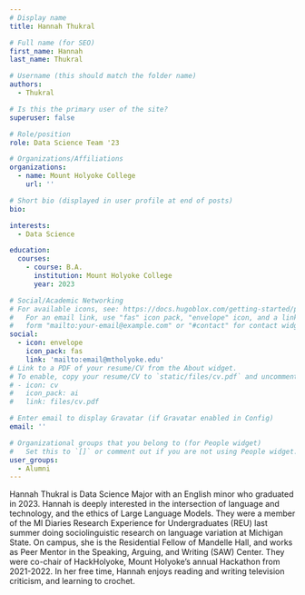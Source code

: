 ```yaml
---
# Display name
title: Hannah Thukral

# Full name (for SEO)
first_name: Hannah 
last_name: Thukral

# Username (this should match the folder name)
authors:
  - Thukral

# Is this the primary user of the site?
superuser: false

# Role/position
role: Data Science Team '23

# Organizations/Affiliations
organizations:
  - name: Mount Holyoke College
    url: ''

# Short bio (displayed in user profile at end of posts)
bio: 

interests:
  - Data Science

education:
  courses:
    - course: B.A. 
      institution: Mount Holyoke College
      year: 2023

# Social/Academic Networking
# For available icons, see: https://docs.hugoblox.com/getting-started/page-builder/#icons
#   For an email link, use "fas" icon pack, "envelope" icon, and a link in the
#   form "mailto:your-email@example.com" or "#contact" for contact widget.
social:
  - icon: envelope
    icon_pack: fas
    link: 'mailto:email@mtholyoke.edu'
# Link to a PDF of your resume/CV from the About widget.
# To enable, copy your resume/CV to `static/files/cv.pdf` and uncomment the lines below.
# - icon: cv
#   icon_pack: ai
#   link: files/cv.pdf

# Enter email to display Gravatar (if Gravatar enabled in Config)
email: ''

# Organizational groups that you belong to (for People widget)
#   Set this to `[]` or comment out if you are not using People widget.
user_groups:
  - Alumni
---
```


Hannah Thukral is Data Science Major with an English minor who graduated in 2023. Hannah is deeply interested in the intersection of language and technology, and the ethics of Large Language Models. They were a member of the MI Diaries Research Experience for Undergraduates (REU) last summer doing sociolinguistic research on language variation at Michigan State. On campus, she is the Residential Fellow of Mandelle Hall, and works as Peer Mentor in the Speaking, Arguing, and Writing (SAW) Center. They were co-chair of HackHolyoke, Mount Holyoke’s annual Hackathon from 2021-2022. In her free time, Hannah enjoys reading and writing television criticism, and learning to crochet.
